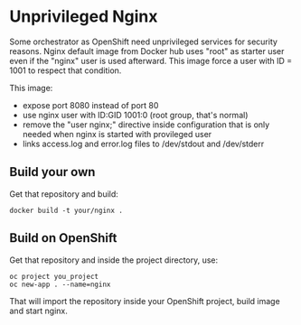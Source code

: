 # Unprivileged Nginx

Some orchestrator as OpenShift need unprivileged services for security reasons. Nginx default image from Docker hub uses "root" as starter user even if the "nginx" user is used afterward. This image force a user with ID = 1001 to respect that condition.

This image:

- expose port 8080 instead of port 80
- use nginx user with ID:GID 1001:0 (root group, that's normal)
- remove the "user nginx;" directive inside configuration that is only needed when nginx is started with provileged user
- links access.log and error.log files to /dev/stdout and /dev/stderr 

## Build your own

Get that repository and build:

```
docker build -t your/nginx .
```

## Build on OpenShift

Get that repository and inside the project directory, use:

```
oc project you_project
oc new-app . --name=nginx
```

That will import the repository inside your OpenShift project, build image and start nginx.
